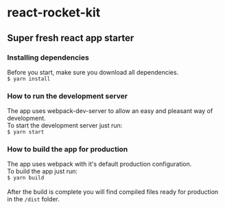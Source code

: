 # react-rocket-kit
## Super fresh react app starter

### Installing dependencies

Before you start, make sure you download all dependencies. \
`$ yarn install`

### How to run the development server

The app uses webpack-dev-server to allow an easy and pleasant way of development. \
To start the development server just run: \
`$ yarn start`

### How to build the app for production

The app uses webpack with it's default production configuration. \
To build the app just run: \
`$ yarn build` \
\
After the build is complete you will find compiled files ready for production in the `/dist` folder.
